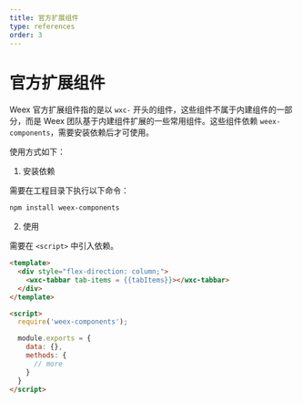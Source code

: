 ```yaml
---
title: 官方扩展组件
type: references
order: 3
---
```


# 官方扩展组件

Weex 官方扩展组件指的是以 `wxc-` 开头的组件，这些组件不属于内建组件的一部分，而是 Weex 团队基于内建组件扩展的一些常用组件。这些组件依赖 `weex-components`，需要安装依赖后才可使用。

使用方式如下：

1. 安装依赖

  需要在工程目录下执行以下命令：

  ```bash
  npm install weex-components
  ```

2. 使用

  需要在 `<script>` 中引入依赖。

  ```html
  <template>
    <div style="flex-direction: column;">
      <wxc-tabbar tab-items = {{tabItems}}></wxc-tabbar>
    </div>
  </template>

  <script>
    require('weex-components');

    module.exports = {
      data: {},
      methods: {
        // more
      }
    }
  </script>
  ```